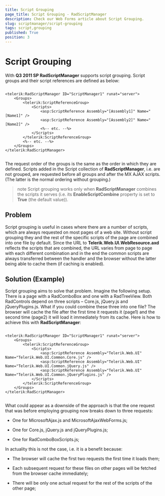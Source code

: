 ```yaml
---
title: Script Grouping
page_title: Script Grouping - RadScriptManager
description: Check our Web Forms article about Script Grouping.
slug: scriptmanager/script-grouping
tags: script,grouping
published: True
position: 3
---
```


# Script Grouping



With **Q3 2011 SP RadScriptManager** supports script grouping. Script groups and their script references are defined as below:

````ASPNET
	
<telerik:RadScriptManager ID="ScriptManager1" runat="server">
	<Groups>
		<telerik:ScriptReferenceGroup>
			<Scripts>
				<asp:ScriptReference Assembly="[Assembly1]" Name="[Name1]" />
				<asp:ScriptReference Assembly="[Assembly2]" Name="[Name2]" />
				<%-- etc. --%>
			</Scripts>
		</telerik:ScriptReferenceGroup>
		<%-- etc. --%>
	</Groups>
</telerik:RadScriptManager>
	
````



The request order of the groups is the same as the order in which they are defined. Scripts added in the Script collection of **RadScriptManager**, i.e. are not grouped, are requested before all groups and after the MX AJAX scripts. (The latter is the normal ordering without grouping.)

>note Script grouping works only when **RadScriptManager** combines the scripts it serves (i.e. its **EnableScriptCombine** property is set to **True** (the default value)).
>


## Problem

Script grouping is useful in cases where there are a number of scripts, which are always requested on most pages of a web site. Without script grouping they and the rest of the specific scripts of the page are combined into one file by default. Since the URL to **Telerik.Web.UI.WebResource.axd** reflects the scripts that are combined, the URL varies from page to page with each different combination and in the end the common scripts are always transferred between the handler and the browser without the latter being able to cache them (if caching is enabled).

## Solution (Example)

Script grouping aims to solve that problem. Imagine the following setup. There is a page with a RadComboBox and one with a RadTreeView. Both RadControls depend on three scripts – Core.js, jQuery.js and jQueryPlugins.js. What if you could combine these three into one file? The browser will cache the file after the first time it requests it (page1) and the second time (page2) it will load it immediately from its cache. Here is how to achieve this with **RadScriptManager**:

````ASPNET
	
<telerik:RadScriptManager ID="ScriptManager1" runat="server">
	<Groups>
		<telerik:ScriptReferenceGroup>
			<Scripts>
				<asp:ScriptReference Assembly="Telerik.Web.UI" Name="Telerik.Web.UI.Common.Core.js" />
				<asp:ScriptReference Assembly="Telerik.Web.UI" Name="Telerik.Web.UI.Common.jQuery.js" />
				<asp:ScriptReference Assembly="Telerik.Web.UI" Name="Telerik.Web.UI.Common.jQueryPlugins.js" />
			</Scripts>
		</telerik:ScriptReferenceGroup>
	</Groups>
</telerik:RadScriptManager>
	
````



What could appear as a downside of the approach is that the one request that was before employing grouping now breaks down to three requests:

* One for MicrosoftAjax.js and MicrosoftAjaxWebForms.js;

* One for Core.js, jQuery.js and jQueryPlugins.js;

* One for RadComboBoxScripts.js;

In actuality this is not the case, i.e. it is a benefit because:

* The browser will cache the first two requests the first time it loads them;

* Each subsequent request for these files on other pages will be fetched from the browser cache immediately;

* There will be only one actual request for the rest of the scripts of the other page;
